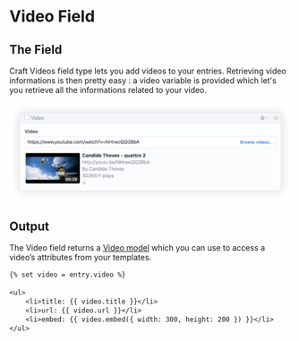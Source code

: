 # Video Field

## The Field
Craft Videos field type lets you add videos to your entries. Retrieving video informations is then pretty easy : a video variable is provided which let's you retrieve all the informations related to your video.

<img src="./images/video-field@2x.png" title="Video Field" width="740" />

## Output

The Video field returns a [Video model](video-model.md) which you can use to access a video’s attributes from your templates.

```twig
{% set video = entry.video %}

<ul>
    <li>title: {{ video.title }}</li>
    <li>url: {{ video.url }}</li>
    <li>embed: {{ video.embed({ width: 300, height: 200 }) }}</li>
</ul>
```